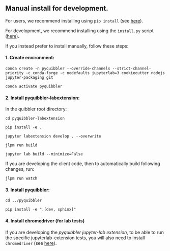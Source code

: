 ## Manual install for development. 

For users, we recommend installing using `pip install` (see [here](INSTALL.md)).


For development, we recommend installing using the `install.py` script 
([here](INSTALL.md)). 

If you instead prefer to install manually, follow these steps: 

#### 1. Create environment:

```conda create -n pyquibbler --override-channels --strict-channel-priority -c conda-forge -c nodefaults jupyterlab=3 cookiecutter nodejs jupyter-packaging git```

```conda activate pyquibbler```

#### 2. Install pyquibbler-labextension:
In the quibbler root directory:

```cd pyquibbler-labextension```

```pip install -e .```

```jupyter labextension develop . --overwrite```

```jlpm run build```

```jupyter lab build --minimize=False```

If you are developing the client code, then to automatically build following changes, run:

```jlpm run watch```


#### 3. Install pyquibbler:

```cd ../pyquibbler```

```pip install -e ".[dev, sphinx]"```

#### 4. Install chromedriver (for lab tests)

If you are developing the *pyquibbler jupyter-lab extension*, to be able to run 
the specific jupyterlab-extension tests, you will also need to install 
`chromedriver` (see [here](tests/lab_extension/README.md)).
